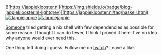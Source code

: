 [![https://jappieklooster.nl](https://img.shields.io/badge/blog-jappieklooster.nl-lightgrey)](https://jappieklooster.nl/tag/haskell.html)
[![Jappiejappie](https://img.shields.io/badge/discord-jappiejappie-black?logo=discord)](https://discord.gg/Hp4agqy)
[![Jappiejappie](https://img.shields.io/badge/twitch.tv-jappiejappie-purple?logo=twitch)](https://www.twitch.tv/jappiejappie)

[Someone](https://fzakaria.com/2021/08/02/a-minimal-nix-shell.html)
tried getting a nix shell with few dependencies as possible for some reason.
I thought I can do fewer, I think I proved it here.
I've no idea why anyone would ever need this.

One thing left doing I guess.
Follow me on [twitch](https://www.twitch.tv/jappiejappie)?
Leave a like.


